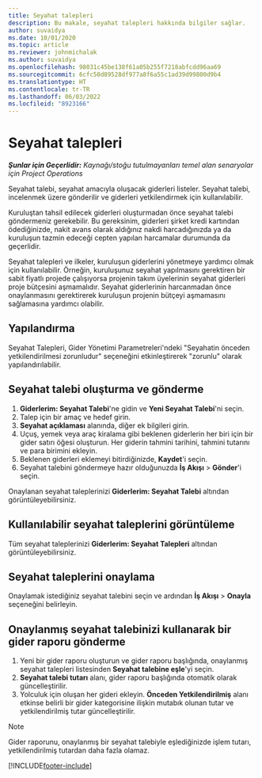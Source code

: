 ```yaml
---
title: Seyahat talepleri
description: Bu makale, seyahat talepleri hakkında bilgiler sağlar.
author: suvaidya
ms.date: 10/01/2020
ms.topic: article
ms.reviewer: johnmichalak
ms.author: suvaidya
ms.openlocfilehash: 98031c45be138f61a05b255f7218abfcdd96aa69
ms.sourcegitcommit: 6cfc50d89528df977a8f6a55c1ad39d99800d9b4
ms.translationtype: HT
ms.contentlocale: tr-TR
ms.lasthandoff: 06/03/2022
ms.locfileid: "8923166"
---
```

# <a name="travel-requisitions"></a>Seyahat talepleri

_**Şunlar için Geçerlidir:** Kaynağı/stoğu tutulmayanları temel alan senaryolar için Project Operations_

Seyahat talebi, seyahat amacıyla oluşacak giderleri listeler. Seyahat talebi, incelenmek üzere gönderilir ve giderleri yetkilendirmek için kullanılabilir.

Kuruluştan tahsil edilecek giderleri oluşturmadan önce seyahat talebi göndermeniz gerekebilir. Bu gereksinim, giderleri şirket kredi kartından ödediğinizde, nakit avans olarak aldığınız nakdi harcadığınızda ya da kuruluşun tazmin edeceği cepten yapılan harcamalar durumunda da geçerlidir.

Seyahat talepleri ve ilkeler, kuruluşun giderlerini yönetmeye yardımcı olmak için kullanılabilir. Örneğin, kuruluşunuz seyahat yapılmasını gerektiren bir sabit fiyatlı projede çalışıyorsa projenin takım üyelerinin seyahat giderleri proje bütçesini aşmamalıdır. Seyahat giderlerinin harcanmadan önce onaylanmasını gerektirerek kuruluşun projenin bütçeyi aşmamasını sağlamasına yardımcı olabilir.

## <a name="configuration"></a>Yapılandırma 

Seyahat Talepleri, Gider Yönetimi Parametreleri'ndeki "Seyahatin önceden yetkilendirilmesi zorunludur" seçeneğini etkinleştirerek "zorunlu" olarak yapılandırılabilir. 

## <a name="create-and-submit-a-travel-requisition"></a>Seyahat talebi oluşturma ve gönderme

1. **Giderlerim: Seyahat Talebi**'ne gidin ve **Yeni Seyahat Talebi**'ni seçin.
2. Talep için bir amaç ve hedef girin.
3. **Seyahat açıklaması** alanında, diğer ek bilgileri girin. 
4. Uçuş, yemek veya araç kiralama gibi beklenen giderlerin her biri için bir gider satırı öğesi oluşturun. Her giderin tahmini tarihini, tahmini tutarını ve para birimini ekleyin. 
5. Beklenen giderleri eklemeyi bitirdiğinizde, **Kaydet**'i seçin.
6. Seyahat talebini göndermeye hazır olduğunuzda **İş Akışı** > **Gönder**'i seçin.

Onaylanan seyahat taleplerinizi **Giderlerim: Seyahat Talebi** altından görüntüleyebilirsiniz. 

## <a name="view-available-travel-requisitions"></a>Kullanılabilir seyahat taleplerini görüntüleme

Tüm seyahat taleplerinizi **Giderlerim: Seyahat Talepleri** altından görüntüleyebilirsiniz.

## <a name="approve-travel-requisitions"></a>Seyahat taleplerini onaylama

Onaylamak istediğiniz seyahat talebini seçin ve ardından **İş Akışı** > **Onayla** seçeneğini belirleyin.  

## <a name="submit-an-expense-report-using-your-approved-travel-requisition"></a>Onaylanmış seyahat talebinizi kullanarak bir gider raporu gönderme

1. Yeni bir gider raporu oluşturun ve gider raporu başlığında, onaylanmış seyahat talepleri listesinden **Seyahat talebine eşle**'yi seçin.
2. **Seyahat talebi tutarı** alanı, gider raporu başlığında otomatik olarak güncelleştirilir.
3. Yolculuk için oluşan her gideri ekleyin. **Önceden Yetkilendirilmiş** alanı etkinse belirli bir gider kategorisine ilişkin mutabık olunan tutar ve yetkilendirilmiş tutar güncelleştirilir.

> [!NOTE]
> Gider raporunu, onaylanmış bir seyahat talebiyle eşlediğinizde işlem tutarı, yetkilendirilmiş tutardan daha fazla olamaz. 


[!INCLUDE[footer-include](../includes/footer-banner.md)]